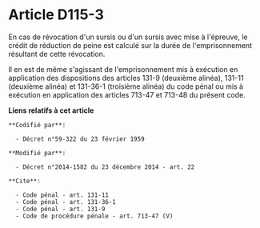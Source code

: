 # Article D115-3

En cas de révocation d'un sursis ou d'un sursis avec mise à l'épreuve, le crédit de réduction de peine est calculé sur la
durée de l'emprisonnement résultant de cette révocation. 

Il en est de même s'agissant de l'emprisonnement mis à exécution en application des dispositions des articles 131-9 (deuxième
alinéa), 131-11 (deuxième alinéa) et 131-36-1 (troisième alinéa) du code pénal ou mis à exécution en application des articles
713-47 et 713-48 du présent code.

**Liens relatifs à cet article**

	**Codifié par**:

	  - Décret n°59-322 du 23 février 1959

	**Modifié par**:

	  - Décret n°2014-1582 du 23 décembre 2014 - art. 22

	**Cite**:

	  - Code pénal - art. 131-11
	  - Code pénal - art. 131-36-1
	  - Code pénal - art. 131-9
	  - Code de procédure pénale - art. 713-47 (V)

